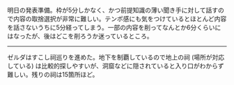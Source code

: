 明日の発表準備。枠が5分しかなく、かつ前提知識の薄い聞き手に対して話すので内容の取捨選択が非常に難しい。テンポ感にも気をつけているとほとんど内容を話さないうちに5分経ってしまう。一部の内容を削ってなんとか6分くらいにはなったが、後はどこを削ろうか迷っているところ。

---

ゼルダはすこし祠巡りを進めた。地下を制覇しているので地上の祠 (場所が対応している) は比較的探しやすいが、洞窟などに隠されていると入り口がわからず難しい。残りの祠は15箇所ほど。
